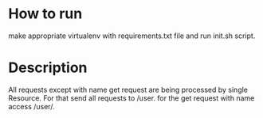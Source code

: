 # How to run
make appropriate virtualenv with requirements.txt file and run init.sh script. 


# Description

All requests except with name get request are being processed by single Resource. For that send all requests to /user. for the get request with name access /user/<name>.
